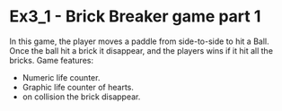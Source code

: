 # Ex3_1 - Brick Breaker game part 1
In this game, the player moves a paddle from side-to-side to hit a Ball.  
Once the ball hit a brick it disappear, and the players wins if it hit all the bricks.
Game features:
- Numeric life counter.
- Graphic life counter of hearts.
- on collision the brick disappear.
